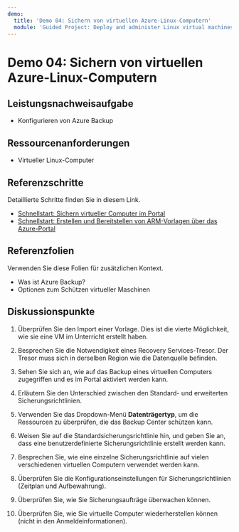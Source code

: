 ```yaml
---
demo:
  title: 'Demo 04: Sichern von virtuellen Azure-Linux-Computern'
  module: 'Guided Project: Deploy and administer Linux virtual machines'
---
```


# Demo 04: Sichern von virtuellen Azure-Linux-Computern

## Leistungsnachweisaufgabe

+ Konfigurieren von Azure Backup 

## Ressourcenanforderungen

+ Virtueller Linux-Computer

## Referenzschritte

Detaillierte Schritte finden Sie in diesem Link.

+ [Schnellstart: Sichern virtueller Computer im Portal](https://learn.microsoft.com/azure/backup/quick-backup-vm-portal)
+ [Schnellstart: Erstellen und Bereitstellen von ARM-Vorlagen über das Azure-Portal](https://learn.microsoft.com/azure/azure-resource-manager/templates/quickstart-create-templates-use-the-portal)

## Referenzfolien

Verwenden Sie diese Folien für zusätzlichen Kontext.  

+ Was ist Azure Backup?
+ Optionen zum Schützen virtueller Maschinen

## Diskussionspunkte

1. Überprüfen Sie den Import einer Vorlage. Dies ist die vierte Möglichkeit, wie sie eine VM im Unterricht erstellt haben.
   
1. Besprechen Sie die Notwendigkeit eines Recovery Services-Tresor. Der Tresor muss sich in derselben Region wie die Datenquelle befinden. 

1. Sehen Sie sich an, wie auf das Backup eines virtuellen Computers zugegriffen und es im Portal aktiviert werden kann. 

1. Erläutern Sie den Unterschied zwischen den Standard- und erweiterten Sicherungsrichtlinien. 

1. Verwenden Sie das Dropdown-Menü **Datenträgertyp**, um die Ressourcen zu überprüfen, die das Backup Center schützen kann.

1. Weisen Sie auf die Standardsicherungsrichtlinie hin, und geben Sie an, dass eine benutzerdefinierte Sicherungsrichtlinie erstellt werden kann.

1. Besprechen Sie, wie eine einzelne Sicherungsrichtlinie auf vielen verschiedenen virtuellen Computern verwendet werden kann.

1. Überprüfen Sie die Konfigurationseinstellungen für Sicherungsrichtlinien (Zeitplan und Aufbewahrung).

1. Überprüfen Sie, wie Sie Sicherungsaufträge überwachen können.

1. Überprüfen Sie, wie Sie virtuelle Computer wiederherstellen können (nicht in den Anmeldeinformationen). 
